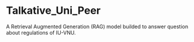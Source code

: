 # Talkative_Uni_Peer
A Retrieval Augmented Generation (RAG) model builded to answer question about regulations of IU-VNU.
